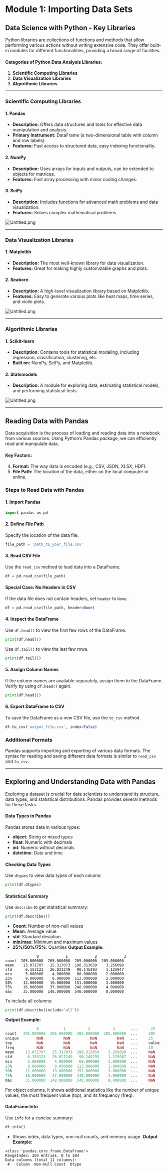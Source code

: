 

# Module 1: Importing Data Sets
## Data Science with Python - Key Libraries
Python libraries are collections of functions and methods that allow performing various actions without writing extensive code. They offer built-in modules for different functionalities, providing a broad range of facilities.
#### Categories of Python Data Analysis Libraries:
1. **Scientific Computing Libraries**
2. **Data Visualization Libraries**
3. **Algorithmic Libraries**

___
### Scientific Computing Libraries
#### 1. **Pandas**
- **Description:** Offers data structures and tools for effective data manipulation and analysis.
- **Primary Instrument:** DataFrame (a two-dimensional table with column and row labels).
- **Features:** Fast access to structured data, easy indexing functionality.
#### 2. **NumPy**
- **Description:** Uses arrays for inputs and outputs, can be extended to objects for matrices.
- **Features:** Fast array processing with minor coding changes.
#### 3. **SciPy**
- **Description:** Includes functions for advanced math problems and data visualization.
- **Features:** Solves complex mathematical problems.

![Untitled.png](https://prod-files-secure.s3.us-west-2.amazonaws.com/03e82b26-cccb-4906-bb56-adabcbdc0655/997ac361-58a8-4f04-bb0f-79fea4baa761/Untitled.png?X-Amz-Algorithm=AWS4-HMAC-SHA256&X-Amz-Content-Sha256=UNSIGNED-PAYLOAD&X-Amz-Credential=ASIAZI2LB46665DANU34%2F20250201%2Fus-west-2%2Fs3%2Faws4_request&X-Amz-Date=20250201T031900Z&X-Amz-Expires=3600&X-Amz-Security-Token=IQoJb3JpZ2luX2VjEML%2F%2F%2F%2F%2F%2F%2F%2F%2F%2FwEaCXVzLXdlc3QtMiJHMEUCIBcwriJ2WOPJBDeGxL3etKG%2B6tRv7QK6FbB9LUJqACd0AiEAv76tUzyqKSgfbV928WlyUT6FMYaPuJ%2FycaT9jnGFGGUqiAQIyv%2F%2F%2F%2F%2F%2F%2F%2F%2F%2FARAAGgw2Mzc0MjMxODM4MDUiDKVc9kH58xENDBzZzCrcAyT8UCDpCNNoq9inDTANOHg2LG5c9y0TQjIKQRvUMn38NNZ1btL8JhZJLg8oNMQomA0HeatNHV71VFn2B06mfBNjwtE6JS2HycEV3qMYFmx9%2BzdghxAMCbS6fj%2BTSuQjOsAPu0U5EEpUQZcVjCoNzuChGLm7g076nNDLxxjRxipLJYPh%2FW5mo8D71i6D5kbvpaEE5hqFCTj8xAqMIVAQ5smWaEJqbRJlxWX0wgQqYXWp2qHwdXVsLOIA98XmAGZT3P3MTT0Qb5t1sEMQnryUz3%2FIdJ9bmz2S2%2B%2FlNFHdUh23QEysb%2FPXLrNyiUP6EyZX0KuwHCzeRrPTTvMXhS%2FMsR1GcLmtsG7yAS%2FRU4qmGnsO6T7GLMv3DnfloidtsB6BP%2FlZBadbQcH6YTGYpWhI2GbN78PrJzZAAJ4guz0hOGBBOp07sMxe5zTw3mp1qYadzNQcufaK2Db5uvFt0j9gnOGNcM4hhYWnSGj6GgsS2E7OFLEUPTcAgjdd1hLwhvWyP0rTDjH5R7YVLdrN7zV%2FY8NKQuKVPDjUnkUKguoBn65IsPZXiRmudjuYFxVsp1sNT%2BwdjI6deTIPVE7gG4jiZGGFjquOMz0DLVFlfJ1a1HhfEBPFGBcsvF5Qxu7iMMPs9bwGOqUBFGRyzykL8komjIoDeru8hxFaK80IPjITfnA%2FTh5Sh0zUEulY3DRB%2BjuqUPjgZQXR%2BSGesm7RYICFmlCeT%2FN5vof9u58zlwCkXDDwz39pHdizZrZaWSnHQ8CcRjWY1L8CYEs7TkAO18VKaJlwOIGtI9cT6UthmKTm09iLkhTTjjAQqE9YyiIeEZOnSxSy8D1qqA5XgmIxFOz6%2BAT5z%2BTnvrRn3GL7&X-Amz-Signature=d1ce56f2b59a84ee5275b08be801a6c03a191024bdc129b6bec7d72a891e5099&X-Amz-SignedHeaders=host&x-id=GetObject)
___
### Data Visualization Libraries
#### 1. **Matplotlib**
- **Description:** The most well-known library for data visualization.
- **Features:** Great for making highly customizable graphs and plots.
#### 2. **Seaborn**
- **Description:** A high-level visualization library based on Matplotlib.
- **Features:** Easy to generate various plots like heat maps, time series, and violin plots.

![Untitled.png](https://prod-files-secure.s3.us-west-2.amazonaws.com/03e82b26-cccb-4906-bb56-adabcbdc0655/733d1e42-5a53-4fd8-90c1-3d85254369a6/Untitled.png?X-Amz-Algorithm=AWS4-HMAC-SHA256&X-Amz-Content-Sha256=UNSIGNED-PAYLOAD&X-Amz-Credential=ASIAZI2LB466QRA2QQMO%2F20250201%2Fus-west-2%2Fs3%2Faws4_request&X-Amz-Date=20250201T031859Z&X-Amz-Expires=3600&X-Amz-Security-Token=IQoJb3JpZ2luX2VjEMH%2F%2F%2F%2F%2F%2F%2F%2F%2F%2FwEaCXVzLXdlc3QtMiJHMEUCIFSQiYrxDngd27dMcBJzdS8I6MebY%2BdGzgyiGpmXXfssAiEAwaLPS5GZKlFBqkjlG4x%2FXcC0QL8BXAKbv5H4Nr6EPOQqiAQIyv%2F%2F%2F%2F%2F%2F%2F%2F%2F%2FARAAGgw2Mzc0MjMxODM4MDUiDDWF%2BhEyXzDoHtRLMircA8A6yWch1HuImRC%2FwKWz24f5tuYgSVhTKICNuYHRNyXU3f71mecqTfgqk46a5tvQe4%2Fhgx8FisrKb4uro8U5oZWoABKu6WXslPxazhJH2fmMSsftms4cyRvLjvcjsTsr1aRUFHQHtFYvBj5RDzq9jjYTKtD6O%2BOvLMJAUmjMiuY4oGcJclUFLCQFnMG%2Fokij3FkRXvaBfshHni9bniNRh6Ij0Qm2gWDnB6jujcwRsayQhYUNkre%2FcXmIKn0SzrW4JfB82yiuh2caXw3680%2B2lQ25naGVD0W9vHCaFYdX1uvqVL2PP1iqXB08WFzRoT6YW9tqUwQCEC2llO2WowfFIRDJBSwFa2DmnSJanK%2B3rjeGuFBjnZpgqaIdXGprrhDcgVixvRjjuhRi7kMwra23uCAyILh1hlmckYNO3PJMaN8J2hGRyGEicoqKYFgvzTmPFaPqjfk6RDJK%2Ft%2BMD2n%2B7snm0PEjdPCBU7dBwS2AaovxsyAtLS6mkmS3%2FmI4XPZyASDHnYEx1o72qRVutlP5B2l%2BVEX76jA4KCBjfwJASP%2FFwAv8%2FvLz7T%2ByU8q1d0yUUajiQGh%2BU2VtYLofzO%2BGBQV4Zavtu0EVqdlsq9tMkdMnejkryorDa5xyTIZvMLfs9bwGOqUBGW6VcP2WjBsVE9FQYP2jJ8QQQFeDCizGEOk7nKVZz5w9cEIU%2FyWHAwAINR03t9B5ZVRN8o%2F%2BTtCdj9cmkqsV9%2FlIcSNyeWm8ElTnnUF0GCTdatm%2F2fMwjG1%2BqJ%2B8pIVKV1J%2F8Don9yd1eJ2x4zM82kwfyEd6w1ZGmg%2FzmoSunQfKb4NZAc%2Bvli1K3RBgp0OuqyDq33or3dBEXhJ7t0cof5Duf%2Bjq&X-Amz-Signature=ef3b182ebf1e67636993965035f19a37f1cbe701055cb3eb5047e159e2537db5&X-Amz-SignedHeaders=host&x-id=GetObject)
___
### Algorithmic Libraries
#### 1. **Scikit-learn**
- **Description:** Contains tools for statistical modeling, including regression, classification, clustering, etc.
- **Built on:** NumPy, SciPy, and Matplotlib.
#### 2. **Statsmodels**
- **Description:** A module for exploring data, estimating statistical models, and performing statistical tests.

![Untitled.png](https://prod-files-secure.s3.us-west-2.amazonaws.com/03e82b26-cccb-4906-bb56-adabcbdc0655/c62885f5-417d-4179-834f-d68f8f2bdf39/Untitled.png?X-Amz-Algorithm=AWS4-HMAC-SHA256&X-Amz-Content-Sha256=UNSIGNED-PAYLOAD&X-Amz-Credential=ASIAZI2LB466QRA2QQMO%2F20250201%2Fus-west-2%2Fs3%2Faws4_request&X-Amz-Date=20250201T031859Z&X-Amz-Expires=3600&X-Amz-Security-Token=IQoJb3JpZ2luX2VjEMH%2F%2F%2F%2F%2F%2F%2F%2F%2F%2FwEaCXVzLXdlc3QtMiJHMEUCIFSQiYrxDngd27dMcBJzdS8I6MebY%2BdGzgyiGpmXXfssAiEAwaLPS5GZKlFBqkjlG4x%2FXcC0QL8BXAKbv5H4Nr6EPOQqiAQIyv%2F%2F%2F%2F%2F%2F%2F%2F%2F%2FARAAGgw2Mzc0MjMxODM4MDUiDDWF%2BhEyXzDoHtRLMircA8A6yWch1HuImRC%2FwKWz24f5tuYgSVhTKICNuYHRNyXU3f71mecqTfgqk46a5tvQe4%2Fhgx8FisrKb4uro8U5oZWoABKu6WXslPxazhJH2fmMSsftms4cyRvLjvcjsTsr1aRUFHQHtFYvBj5RDzq9jjYTKtD6O%2BOvLMJAUmjMiuY4oGcJclUFLCQFnMG%2Fokij3FkRXvaBfshHni9bniNRh6Ij0Qm2gWDnB6jujcwRsayQhYUNkre%2FcXmIKn0SzrW4JfB82yiuh2caXw3680%2B2lQ25naGVD0W9vHCaFYdX1uvqVL2PP1iqXB08WFzRoT6YW9tqUwQCEC2llO2WowfFIRDJBSwFa2DmnSJanK%2B3rjeGuFBjnZpgqaIdXGprrhDcgVixvRjjuhRi7kMwra23uCAyILh1hlmckYNO3PJMaN8J2hGRyGEicoqKYFgvzTmPFaPqjfk6RDJK%2Ft%2BMD2n%2B7snm0PEjdPCBU7dBwS2AaovxsyAtLS6mkmS3%2FmI4XPZyASDHnYEx1o72qRVutlP5B2l%2BVEX76jA4KCBjfwJASP%2FFwAv8%2FvLz7T%2ByU8q1d0yUUajiQGh%2BU2VtYLofzO%2BGBQV4Zavtu0EVqdlsq9tMkdMnejkryorDa5xyTIZvMLfs9bwGOqUBGW6VcP2WjBsVE9FQYP2jJ8QQQFeDCizGEOk7nKVZz5w9cEIU%2FyWHAwAINR03t9B5ZVRN8o%2F%2BTtCdj9cmkqsV9%2FlIcSNyeWm8ElTnnUF0GCTdatm%2F2fMwjG1%2BqJ%2B8pIVKV1J%2F8Don9yd1eJ2x4zM82kwfyEd6w1ZGmg%2FzmoSunQfKb4NZAc%2Bvli1K3RBgp0OuqyDq33or3dBEXhJ7t0cof5Duf%2Bjq&X-Amz-Signature=b0c3cbfcf65576d0f954f8454a2e2e73a96e0776b0dd9f19ca9806b6d3b37eef&X-Amz-SignedHeaders=host&x-id=GetObject)
___
## Reading Data with Pandas
Data acquisition is the process of loading and reading data into a notebook from various sources. Using Python’s Pandas package, we can efficiently read and manipulate data.
#### Key Factors:
4. **Format:** The way data is encoded (e.g., CSV, JSON, XLSX, HDF).
5. **File Path:** The location of the data, either on the local computer or online.
### Steps to Read Data with Pandas
#### 1. **Import Pandas**
```python
import pandas as pd
```
#### 2. **Define File Path**
Specify the location of the data file.
```python
file_path = 'path_to_your_file.csv'
```
#### 3. **Read CSV File**
Use the `read_csv` method to load data into a DataFrame.
```python
df = pd.read_csv(file_path)
```
#### Special Case: No Headers in CSV
If the data file does not contain headers, set `header` to `None`.
```python
df = pd.read_csv(file_path, header=None)
```
#### 4. **Inspect the DataFrame**
Use `df.head()` to view the first few rows of the DataFrame.
```python
print(df.head())
```
Use `df.tail()` to view the last few rows.
```python
print(df.tail())
```
#### 5. **Assign Column Names**
If the column names are available separately, assign them to the DataFrame.
Verify by using `df.head()` again.
```python
print(df.head())
```
#### 6. **Export DataFrame to CSV**
To save the DataFrame as a new CSV file, use the `to_csv` method.
```python
df.to_csv('output_file.csv', index=False)
```
### Additional Formats
Pandas supports importing and exporting of various data formats. The syntax for reading and saving different data formats is similar to `read_csv` and `to_csv`.
___
## Exploring and Understanding Data with Pandas
Exploring a dataset is crucial for data scientists to understand its structure, data types, and statistical distributions. Pandas provides several methods for these tasks.
#### Data Types in Pandas
Pandas stores data in various types:
- **object**: String or mixed types
- **float**: Numeric with decimals
- **int**: Numeric without decimals
- **datetime**: Date and time
#### Checking Data Types
Use `dtypes` to view data types of each column:
```python
print(df.dtypes)
```
#### Statistical Summary
Use `describe` to get statistical summary:
```python
print(df.describe())
```
- **Count**: Number of non-null values
- **Mean**: Average value
- **std**: Standard deviation
- **min/max**: Minimum and maximum values
- **25%/50%/75%**: Quartiles
**Output Example:**
```plain text
              0            1            2            3
count  205.000000  205.000000  205.000000  205.000000
mean    13.071707   25.317073  198.313659    3.256098
std      6.153123   26.021249   90.145293    1.125947
min      5.000000    4.000000   68.000000    2.000000
25%      9.000000    8.000000  113.000000    2.000000
50%     12.000000   19.000000  151.000000    3.000000
75%     16.000000   37.000000  248.000000    4.000000
max     35.000000  148.000000  540.000000    8.000000
```
To include all columns:
```python
print(df.describe(include='all'))
```
**Output Example:**
```r
              0           1          2          3       ...      25       26       27
count   205.000000  205.000000  205.000000  205.000000  ...     205      205      205
unique        NaN         NaN         NaN         NaN   ...     25       25       25
top           NaN         NaN         NaN         NaN   ...     value    value    value
freq          NaN         NaN         NaN         NaN   ...     10       10       10
mean     13.071707   25.317073  198.313659    3.256098  ...     NaN      NaN      NaN
std       6.153123   26.021249   90.145293    1.125947  ...     NaN      NaN      NaN
min       5.000000    4.000000   68.000000    2.000000  ...     NaN      NaN      NaN
25%       9.000000    8.000000  113.000000    2.000000  ...     NaN      NaN      NaN
50%      12.000000   19.000000  151.000000    3.000000  ...     NaN      NaN      NaN
75%      16.000000   37.000000  248.000000    4.000000  ...     NaN      NaN      NaN
max      35.000000  148.000000  540.000000    8.000000  ...     NaN      NaN      NaN
```
For object columns, it shows additional statistics like the number of unique values, the most frequent value (top), and its frequency (freq).
#### DataFrame Info
Use `info` for a concise summary:
```python
df.info()
```
- Shows index, data types, non-null counts, and memory usage.
**Output Example:**
```less
<class 'pandas.core.frame.DataFrame'>
RangeIndex: 205 entries, 0 to 204
Data columns (total 11 columns):
 #   Column  Non-Null Count  Dtype
